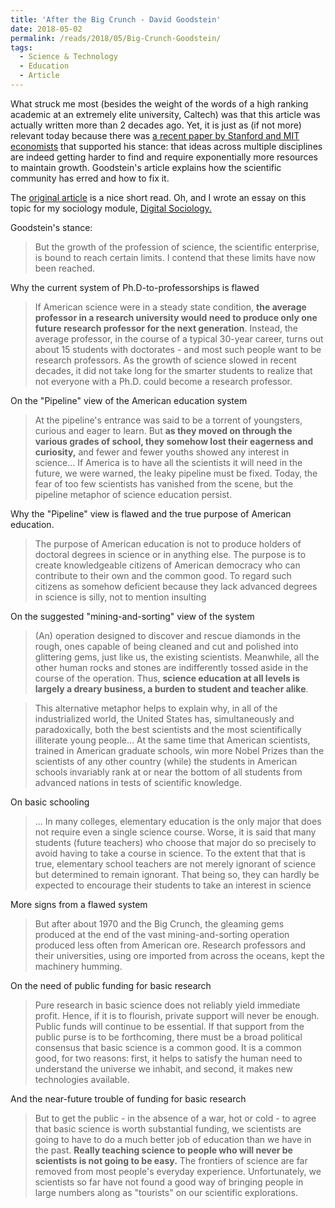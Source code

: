 ```yaml
---
title: 'After the Big Crunch - David Goodstein'
date: 2018-05-02
permalink: /reads/2018/05/Big-Crunch-Goodstein/
tags:
  - Science & Technology
  - Education
  - Article
---
```


What struck me most (besides the weight of the words of a high ranking academic at an extremely elite university, Caltech) was that this article was actually written more than 2 decades ago. Yet, it is just as (if not more) relevant today because there was [a recent paper by Stanford and MIT economists](https://web.stanford.edu/~chadj/IdeaPF.pdf) that supported his stance: that ideas across multiple disciplines are indeed getting harder to find and require exponentially more resources to maintain growth. Goodstein's article explains how the scientific community has erred and how to fix it.

The [original article](http://www.jstor.org/stable/40259013?seq=1#page_scan_tab_contents) is a nice short read. Oh, and I wrote an essay on this topic for my sociology module, [Digital Sociology.](https://hass.sutd.edu.sg/education/undergraduate-subjects/elective/02-201-digital-sociology)

<!-- As always, I don't believe in sweeping statements like Science is hitting a wall. Personally, I think each scientific discipline have their own half-life. A few disciplines may have truly hit a wall (e.g. maths or classical mechanics, any paper that will appear on Nature is probably on P=NP or propulsion). Or they may be waiting for a new breakthrough but in the mean time remain relatively stagnant (psychology waiting for biology to map the human brain). Or their exponential growth is still in a very very early stage (e.g. cosmology's gravitational fields or quantum mechanics). As for my discipline... People are still arguing what is the "science" in "computer science". Afterall, whatever we invent/discover isn't natural per se.  -->

Goodstein's stance: 
> But the growth of the profession of science, the scientific enterprise, is bound to reach certain limits. I contend that these limits have now been reached.

Why the current system of Ph.D-to-professorships is flawed
> If American science were in a steady state condition, **the average professor in a research university would need to produce only one future research professor for the next generation**. Instead, the average professor, in the course of a typical 30-year career, turns out about 15 students with doctorates - and most such people want to be research professors. As the growth of science slowed in recent decades, it did not take long for the smarter students to realize that not everyone with a Ph.D. could become a research professor.

On the "Pipeline" view of the American education system
> At the pipeline's entrance was said to be a torrent of youngsters, curious and eager to learn. But **as they moved on through the various grades of school, they somehow lost their eagerness and curiosity,** and fewer and fewer youths showed any interest in science... If America is to have all the scientists it will need in the future, we were warned, the leaky pipeline must be fixed. Today, the fear of too few scientists has vanished from the scene, but the pipeline metaphor of science education persist.  

<!-- Note: This is pretty similar to the current state of local Ph.D candidate recruitment in Singapore as well. Market reasons was one of the primary reasons [NUS SoC decided to offer a 6k stipend](https://www.comp.nus.edu.sg/programmes/pg/tutorship/). And it's not a bonded scholarship. -->

Why the "Pipeline" view is flawed and the true purpose of American education.
> The purpose of American education is not to produce holders of doctoral degrees in science or in anything else. The purpose is to create knowledgeable citizens of American democracy who can contribute to their own and the common good. To regard such citizens as somehow deficient because they lack advanced degrees in science is silly, not to mention insulting

On the suggested "mining-and-sorting" view of the system
> (An) operation designed to discover and rescue diamonds in the rough, ones capable of being cleaned and cut and polished into glittering gems, just like us, the existing scientists. Meanwhile, all the other human rocks and stones are indifferently tossed aside in the course of the operation. Thus, **science education at all levels is largely a dreary business, a burden to student and teacher alike**.

> This alternative metaphor helps to explain why, in all of the industrialized world, the United States has, simultaneously and paradoxically, both the best scientists and the most scientifically illiterate young people... At the same time that American scientists, trained in American graduate schools, win more Nobel Prizes than the scientists of any other country (while) the students in American schools invariably rank at or near the bottom of all students from advanced nations in tests of scientific knowledge.

On basic schooling
> ... In many colleges, elementary education is the only major that does not require even a single science course. Worse, it is said that many students (future teachers) who choose that major do so precisely to avoid having to take a course in science. To the extent that that is true, elementary school teachers are not merely ignorant of science but determined to remain ignorant. That being so, they can hardly be expected to encourage their students to take an interest in science

<!-- Note: This used to be the case in Singapore's NIE as well. Back in my days, the grades to enter NIE for bachelor's is [relatively low](http://www3.ntu.edu.sg/oad2/website_files/IGP/AY12-13_IGP.pdf). Fortunately, the grades this year has [improved very significantly](http://www3.ntu.edu.sg/oad2/website_files/IGP/NTU_IGP.pdf)... I think the progress in improving teacher's image is in the right direction. -->

More signs from a flawed system
> But after about 1970 and the Big Crunch, the gleaming gems produced at the end of the vast mining-and-sorting operation produced less often from American ore. Research professors and their universities, using ore imported from across the oceans, kept the machinery humming.

<!-- Note: Again, largely true in Singapore and pretty much every top university in the world. -->

On the need of public funding for basic research
> Pure research in basic science does not reliably yield immediate profit. Hence, if it is to flourish, private support will never be enough. Public funds will continue to be essential. If that support from the public purse is to be forthcoming, there must be a broad political consensus that basic science is a common good. It is a common good, for two reasons: first, it helps to satisfy the human need to understand the universe we inhabit, and second, it makes new technologies available.

And the near-future trouble of funding for basic research
> But to get the public - in the absence of a war, hot or cold - to agree that basic science is worth substantial funding, we scientists are going to have to do a much better job of education than we have in the past. **Really teaching science to people who will never be scientists is not going to be easy.** The frontiers of science are far removed from most people's everyday experience. Unfortunately, we scientists so far have not found a good way of bringing people in large numbers along as "tourists" on our scientific explorations.


